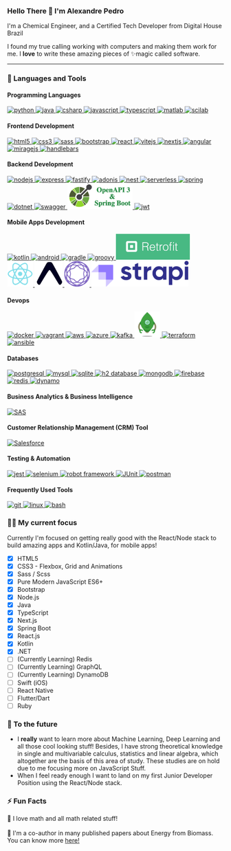 ### Hello There 🖖 I'm Alexandre Pedro

I'm a Chemical Engineer, and a Certified Tech Developer from Digital House Brazil

I found my true calling working with computers and making them work for me. 
I **love** to write these amazing pieces of ✨magic called software.

---
### 🧰 Languages and Tools

#### Programming Languages

<p align="left">
  <a href="https://www.python.org" target="_blank" rel="noreferrer">
    <img src="https://cdn.jsdelivr.net/gh/devicons/devicon/icons/python/python-original.svg" alt="python" height="60" />
  </a>
  <a href="https://www.java.com" target="_blank" rel="noreferrer">
    <img src="https://cdn.jsdelivr.net/gh/devicons/devicon/icons/java/java-original.svg" alt="java" height="60" />
  </a>
  <a href="https://learn.microsoft.com/en-us/dotnet/csharp/" target="_blank" rel="noreferrer">
    <img src="https://cdn.jsdelivr.net/gh/devicons/devicon/icons/csharp/csharp-original.svg" alt="csharp" height="60" />
  </a>
  <a href="https://developer.mozilla.org/en-US/docs/Web/JavaScript" target="_blank" rel="noreferrer">
    <img src="https://cdn.jsdelivr.net/gh/devicons/devicon/icons/javascript/javascript-original.svg" alt="javascript" height="60" />
  </a>
  <a href="https://www.typescriptlang.org/" target="_blank" rel="noreferrer">
    <img src="https://cdn.jsdelivr.net/gh/devicons/devicon/icons/typescript/typescript-original.svg" alt="typescript" height="60" />
  </a>
  <a href="https://www.mathworks.com/products/matlab.html" target="_blank" rel="noreferrer">
    <img src="https://cdn.jsdelivr.net/gh/devicons/devicon/icons/matlab/matlab-original.svg" alt="matlab" height="60" />
  </a>
  <a href="https://www.scilab.org/" target="_blank" rel="noreferrer">
    <img src="http://vignette2.wikia.nocookie.net/ntu-open-source-20/images/1/1e/Logo_scilab.png/revision/latest?cb=20130524084745" alt="scilab" height="60" />
  </a>
</p>

#### Frontend Development

<p align="left">
  <a href="https://www.w3.org/html/" target="_blank" rel="noreferrer">
    <img src="https://cdn.jsdelivr.net/gh/devicons/devicon/icons/html5/html5-original.svg" alt="html5" height="60" />
  </a>
  <a href="https://www.w3schools.com/css/" target="_blank" rel="noreferrer">
    <img src="https://cdn.jsdelivr.net/gh/devicons/devicon/icons/css3/css3-original.svg" alt="css3" height="60" />
  </a>
  <a href="https://sass-lang.com/" target="_blank" rel="noreferrer">
    <img src="https://cdn.jsdelivr.net/gh/devicons/devicon/icons/sass/sass-original.svg" alt="sass" height="60" />
  </a>
  <a href="https://getbootstrap.com/" target="_blank" rel="noreferrer">
    <img src="https://cdn.jsdelivr.net/gh/devicons/devicon/icons/bootstrap/bootstrap-original.svg" alt="bootstrap" height="60" />
  </a>
  <a href="https://reactjs.org/" target="_blank" rel="noreferrer">
    <img src="https://cdn.jsdelivr.net/gh/devicons/devicon/icons/react/react-original.svg" alt="react" height="60" />
  </a>
  <a href="https://vitejs.dev/" target="_blank" rel="noreferrer">
    <img src="https://camo.githubusercontent.com/61e102d7c605ff91efedb9d7e47c1c4a07cef59d3e1da202fd74f4772122ca4e/68747470733a2f2f766974656a732e6465762f6c6f676f2e737667" alt="vitejs" height="60" />
  </a>
  <a href="https://nextjs.org/" target="_blank" rel="noreferrer">
    <img src="https://cdn.jsdelivr.net/gh/devicons/devicon/icons/nextjs/nextjs-original.svg" alt="nextjs" height="60" />
  </a>
  <a href="https://angular.io/" target="_blank" rel="noreferrer">
    <img src="https://cdn.jsdelivr.net/gh/devicons/devicon/icons/angularjs/angularjs-original.svg" alt="angular" height="60" />
  </a>
  <a href="https://miragejs.com/" target="_blank" rel="noreferrer">
    <img src="https://avatars.githubusercontent.com/u/47899903?s=280&v=4" alt="miragejs" width="60" height="60" />
  </a>
  <a href="https://handlebarsjs.com" target="_blank" rel="noreferrer">
    <img src="https://cdn.jsdelivr.net/gh/devicons/devicon/icons/handlebars/handlebars-original.svg" alt="handlebars" width="60" height="60" />
  </a>
</p>

#### Backend Development

<p align="left">
  <a href="https://nodejs.org" target="_blank" rel="noreferrer">
    <img src="https://cdn.jsdelivr.net/gh/devicons/devicon/icons/nodejs/nodejs-original.svg" alt="nodejs" height="60" align-items="center" />
  </a>
  <a href="https://expressjs.com" target="_blank" rel="noreferrer">
    <img src="https://cdn.jsdelivr.net/gh/devicons/devicon/icons/express/express-original.svg" alt="express" height="60" align-items="center" />
  </a>
  <a href="https://fastify.dev" target="_blank" rel="noreferrer">
    <img src="https://fastify.dev/img/logos/fastify-black.svg" alt="fastify" height="60" align-items="center" />
  </a>
  <a href="https://adonisjs.com" target="_blank" rel="noreferrer">
    <img src="https://cdn.jsdelivr.net/gh/devicons/devicon/icons/adonisjs/adonisjs-original.svg" alt="adonis" height="60" align-items="center" />
  </a>
  <a href="https://nestjs.com" target="_blank" rel="noreferrer">
    <img src="https://cdn.jsdelivr.net/gh/devicons/devicon/icons/nestjs/nestjs-plain.svg" alt="nest" height="60" align-items="center" />
  </a>
  <a href="https://www.serverless.com" target="_blank" rel="noreferrer">
    <img src="https://user-images.githubusercontent.com/2752551/30404912-d5781a00-989d-11e7-8d25-5ebca177326a.png" alt="serverless" height="60" align-items="center" />
  </a>
  <a href="https://spring.io/" target="_blank" rel="noreferrer">
    <img src="https://cdn.jsdelivr.net/gh/devicons/devicon/icons/spring/spring-original.svg" alt="spring" height="60" />
  </a>
  <a href="https://dotnet.microsoft.com" target="_blank" rel="noreferrer">
    <img src="https://cdn.jsdelivr.net/gh/devicons/devicon/icons/dot-net/dot-net-original.svg" alt="dotnet" height="60" />
  </a>
  <a href="https://swagger.io/" target="_blank" rel="noreferrer">
    <img src="https://static1.smartbear.co/swagger/media/assets/images/swagger_logo.svg" alt="swagger" height="60" />
  </a>
  <a href="https://springdoc.org/" target="_blank" rel="noreferrer">
    <img src="https://github.com/alexandrecpedro/bbb22-votation-system/blob/main/project/logos/openAPI3.png" alt="openAPI3" height="60" />
  </a>
  <a href="https://jwt.io/" target="_blank" rel="noreferrer">
    <img src="https://jwt.io/img/logo-asset.svg" alt="jwt" height="60" />
  </a>
</p>

#### Mobile Apps Development

<p align="left">
  <a href="https://kotlinlang.org/" target="_blank" rel="noreferrer">
    <img src="https://cdn.jsdelivr.net/gh/devicons/devicon/icons/kotlin/kotlin-original.svg" alt="kotlin" height="60" />
  </a>
  <a href="https://developer.android.com/" target="_blank" rel="noreferrer">
    <img src="https://cdn.jsdelivr.net/gh/devicons/devicon/icons/android/android-original.svg" alt="android" height="60" />
  </a>
  <a href="https://gradle.org/" target="_blank" rel="noreferrer">
    <img src="https://cdn.jsdelivr.net/gh/devicons/devicon/icons/gradle/gradle-plain.svg" alt="gradle" height="60" />
  </a>
  <a href="https://groovy-lang.org/" target="_blank" rel="noreferrer">
    <img src="https://cdn.jsdelivr.net/gh/devicons/devicon/icons/groovy/groovy-original.svg" alt="groovy" height="80" />
  </a>
  <a href="https://square.github.io/retrofit/" target="_blank" rel="noreferrer">
    <img src="https://github.com/alexandrecpedro/santander-dev-week-bankline-app/blob/main/project/assets/Retrofit.jpeg" alt="retrofit" height="60" />
  </a>
  <br>
  <a href="https://reactnative.dev/" target="_blank" rel="noreferrer">
    <img src="https://raw.githubusercontent.com/alexandrecpedro/devblog/main/blog/assets/reactnative.png" alt="react native" height="60" />
  </a>
  <a href="https://expo.dev/" target="_blank" rel="noreferrer">
    <img src="https://raw.githubusercontent.com/alexandrecpedro/devblog/main/blog/assets/expo.png" alt="expo" height="60" />
  </a>
  <a href="https://reactnavigation.org/" target="_blank" rel="noreferrer">
    <img src="https://github.com/alexandrecpedro/devblog/blob/main/blog/assets/react_navigation.svg" alt="react navigation" height="60" />
  </a>
  <a href="https://strapi.io/" target="_blank" rel="noreferrer">
    <img src="https://raw.githubusercontent.com/alexandrecpedro/devblog/main/blog/assets/strapi.png" alt="strapi" height="60" />
  </a>
</p>

#### Devops

<p align="left">
  <a href="https://www.docker.com/" target="_blank" rel="noreferrer">
    <img src="https://cdn.jsdelivr.net/gh/devicons/devicon/icons/docker/docker-original.svg" alt="docker" height="60" />
  </a>
  <a href="https://www.vagrantup.com/" target="_blank" rel="noreferrer">
    <img src="https://cdn.jsdelivr.net/gh/devicons/devicon/icons/vagrant/vagrant-original.svg" alt="vagrant" height="60" />
  </a>
  <a href="https://aws.amazon.com/pt/" target="_blank" rel="noreferrer">
    <img src="https://cdn.jsdelivr.net/gh/devicons/devicon/icons/amazonwebservices/amazonwebservices-original.svg" alt="aws" height="60" />
  </a>  
  <a href="https://azure.microsoft.com/" target="_blank" rel="noreferrer">
    <img src="https://cdn.jsdelivr.net/gh/devicons/devicon/icons/azure/azure-original.svg" alt="azure" height="60" />
  </a>
  <a href="https://kafka.apache.org/" target="_blank" rel="noreferrer">
    <img src="https://cdn.jsdelivr.net/gh/devicons/devicon/icons/apachekafka/apachekafka-original.svg" alt="kafka" height="60" />
  </a>
  <a href="https://robomongo.org/" target="_blank" rel="noreferrer">
    <img src="https://github.com/alexandrecpedro/bbb22-votation-system/blob/main/project/logos/robomongo-3T.png" alt="robo3T" height="60" />
  </a>
  <a href="https://www.terraform.io" target="_blank" rel="noreferrer">
    <img src="https://cdn.jsdelivr.net/gh/devicons/devicon/icons/terraform/terraform-original.svg" alt="terraform" height="60" />
  </a>
  <a href="https://www.ansible.com" target="_blank" rel="noreferrer">
    <img src="https://cdn.jsdelivr.net/gh/devicons/devicon/icons/ansible/ansible-original.svg" alt="ansible" height="60" />
  </a>
</p>

#### Databases

<p align="left">
  <a href="https://www.postgresql.org" target="_blank" rel="noreferrer">
    <img src="https://cdn.jsdelivr.net/gh/devicons/devicon/icons/postgresql/postgresql-original.svg" alt="postgresql" height="60" />
  </a>
  <a href="https://www.mysql.com/" target="_blank" rel="noreferrer">
    <img src="https://cdn.jsdelivr.net/gh/devicons/devicon/icons/mysql/mysql-original.svg" alt="mysql" height="60" />
  </a>
  <a href="https://www.sqlite.org/" target="_blank" rel="noreferrer">
    <img src="https://www.sqlite.org/images/sqlite370_banner.gif" alt="sqlite" height="60" />
  </a>
  <a href="https://www.h2database.com/html/main.html" target="_blank" rel="noreferrer">
    <img src="https://www.h2database.com/html/images/h2-logo-2.png" alt="h2 database" height="60" />
  </a>
  <a href="https://www.mongodb.com/" target="_blank" rel="noreferrer">
    <img src="https://cdn.jsdelivr.net/gh/devicons/devicon/icons/mongodb/mongodb-original.svg" alt="mongodb" height="60" />
  </a>
  <a href="https://firebase.google.com/" target="_blank" rel="noreferrer">
    <img src="https://cdn.jsdelivr.net/gh/devicons/devicon/icons/firebase/firebase-plain.svg" alt="firebase" height="60" />
  </a>
  <a href="https://redis.io" target="_blank" rel="noreferrer">
    <img src="https://cdn.jsdelivr.net/gh/devicons/devicon/icons/redis/redis-original.svg" alt="redis" height="60" />
  </a>
  <a href="https://aws.amazon.com/pt/pm/dynamodb" target="_blank" rel="noreferrer">
    <img src="https://cdn.worldvectorlogo.com/logos/aws-dynamodb.svg" alt="dynamo" height="60" />
  </a>
</p>

#### Business Analytics & Business Intelligence

<p align="left">
  <a href="https://www.sas.com/en_us/home.html" target="_blank" rel="noreferrer">
    <img src="https://upload.wikimedia.org/wikipedia/commons/thumb/1/10/SAS_logo_horiz.svg/1280px-SAS_logo_horiz.svg.png" alt="SAS" height="60" />
  </a>
</p>

#### Customer Relationship Management (CRM) Tool

<p align="left">
  <a href="https://www.salesforce.org/" target="_blank" rel="noreferrer">
    <img src="https://www.salesforce.com/content/dam/sfdc-docs/www/resources/campaign-assets/live-long-and-propser/images/logo.png" alt="Salesforce" height="60" />
  </a>
</p>

#### Testing & Automation

<p align="left">
  <a href="https://jestjs.io" target="_blank" rel="noreferrer">
    <img src="https://cdn.jsdelivr.net/gh/devicons/devicon/icons/jest/jest-plain.svg" alt="jest" height="60" />
  </a>
  <a href="https://www.selenium.dev" target="_blank" rel="noreferrer">
    <img src="https://raw.githubusercontent.com/detain/svg-logos/780f25886640cef088af994181646db2f6b1a3f8/svg/selenium-logo.svg" alt="selenium" width="60" height="60" />
  </a>
  <a href="https://robotframework.org/" target="_blank" rel="noreferrer">
    <img src="https://gitlab.com/uploads/-/system/project/avatar/15613246/Robot-framework-logo.png" alt="robot framework" width="80" height="80" />
  </a>
  <a href="https://junit.org/" target="_blank" rel="noreferrer"> 
    <img src="https://camo.githubusercontent.com/abbaedce4b226ea68b0fd43521472b0b146d5ed57956116f69752f43e7ddd7d8/68747470733a2f2f6a756e69742e6f72672f6a756e6974352f6173736574732f696d672f6a756e6974352d6c6f676f2e706e67" alt="JUnit" width="60" height="60" />
  </a>
  <a href="https://postman.com/" target="_blank" rel="noreferrer">
    <img src="https://www.vectorlogo.zone/logos/getpostman/getpostman-icon.svg" alt="postman" width="60" height="60" />
  </a>
</p>

#### Frequently Used Tools

<p align="left">
  <a href="https://git-scm.com/" target="_blank" rel="noreferrer">
    <img src="https://cdn.jsdelivr.net/gh/devicons/devicon/icons/git/git-original.svg" alt="git" height="60" />
  </a>
  <a href="https://www.linux.org/" target="_blank" rel="noreferrer">
    <img src="https://cdn.jsdelivr.net/gh/devicons/devicon/icons/linux/linux-original.svg" alt="linux" height="60" />
  </a>
  <a href="https://www.gnu.org/software/bash/" target="_blank" rel="noreferrer">
    <img src="https://cdn.jsdelivr.net/gh/devicons/devicon/icons/bash/bash-original.svg" alt="bash" height="60" />
  </a>
</p>

### 👨‍💻 My current focus 
Currently I'm focused on getting really good with the React/Node stack to build amazing apps and Kotlin/Java, for mobile apps!
 - [x] HTML5
 - [x] CSS3 - Flexbox, Grid and Animations
 - [x] Sass / Scss
 - [x] Pure Modern JavaScript ES6+
 - [x] Bootstrap 
 - [x] Node.js
 - [x] Java
 - [x] TypeScript
 - [x] Next.js
 - [x] Spring Boot
 - [x] React.js
 - [x] Kotlin
 - [x] .NET
 - [ ] (Currently Learning) Redis
 - [ ] (Currently Learning) GraphQL
 - [ ] (Currently Learning) DynamoDB
 - [ ] Swift (iOS)
 - [ ] React Native
 - [ ] Flutter/Dart
 - [ ] Ruby

### 🤖 To the future
- I **really** want to learn more about Machine Learning, Deep Learning and all those cool looking stuff! Besides, I have strong theoretical knowledge in single and multivariable calculus, statistics and linear algebra, which altogether are the basis of this area of study. These studies are on hold due to me focusing more on JavaScript Stuff.
- When I feel ready enough I want to land on my first Junior Developer Position using the React/Node stack.

### ⚡ Fun Facts
 🔢 I love math and all math related stuff! </br></br>
 📝 I'm a co-author in many published papers about Energy from Biomass. You can know more [here!](http://lattes.cnpq.br/5586261982371094)</br></br>

